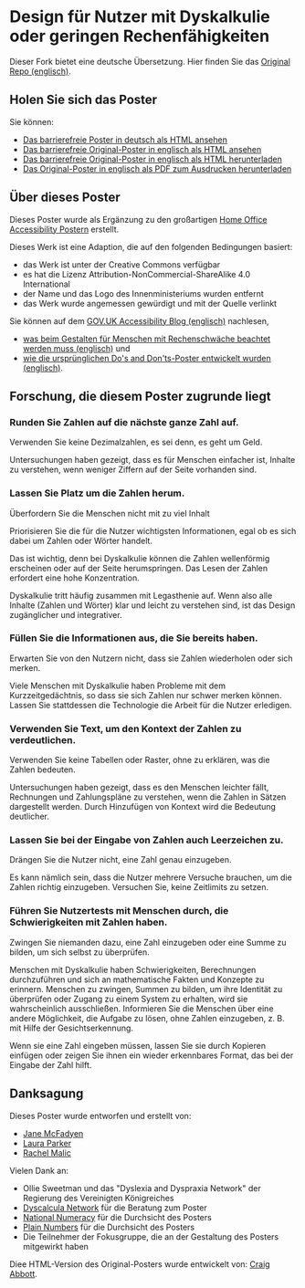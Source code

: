 # Design für Nutzer mit Dyskalkulie oder geringen Rechenfähigkeiten

Dieser Fork bietet eine deutsche Übersetzung. Hier finden Sie das [Original Repo (englisch)](https://github.com/abbott567/dyscalculia-poster/).

## Holen Sie sich das Poster

Sie können:
- [Das barrierefreie Poster in deutsch als HTML ansehen](https://htmlpreview.github.io/?https://github.com/franschier/dyscalculia-poster-de/blob/main/dist/dyscalculia-poster-de.html)
- [Das barrierefreie Original-Poster in englisch als HTML ansehen](https://htmlpreview.github.io/?https://github.com/abbott567/dyscalculia-poster/blob/main/dist/dyscalculia-poster.html)
- [Das barrierefreie Original-Poster in englisch als HTML herunterladen](https://github.com/abbott567/dyscalculia-poster/raw/main/dist/dyscalculia-poster.zip)
- [Das Original-Poster in englisch als PDF zum Ausdrucken herunterladen](https://github.com/abbott567/dyscalculia-poster/blob/main/dist/dyscalculia-poster.pdf)

## Über dieses Poster

Dieses Poster wurde als Ergänzung zu den großartigen [Home Office Accessibility Postern](https://ukhomeoffice.github.io/accessibility-posters/posters/accessibility-posters.pdf) erstellt.

Dieses Werk ist eine Adaption, die auf den folgenden Bedingungen basiert:
- das Werk ist unter der Creative Commons verfügbar
- es hat die Lizenz Attribution-NonCommercial-ShareAlike 4.0 International
- der Name und das Logo des Innenministeriums wurden entfernt
- das Werk wurde angemessen gewürdigt und mit der Quelle verlinkt

Sie können auf dem [GOV.UK Accessibility Blog (englisch)](https://accessibility.blog.gov.uk) nachlesen, 
- [was beim Gestalten für Menschen mit Rechenschwäche beachtet werden muss (englisch)](https://designnotes.blog.gov.uk/2022/11/28/designing-for-people-with-dyscalculia-and-low-numeracy/) und
- [wie die ursprünglichen Do's and Don'ts-Poster entwickelt wurden (englisch)](https://accessibility.blog.gov.uk/2016/09/02/dos-and-donts-on-designing-for-accessibility/). 

## Forschung, die diesem Poster zugrunde liegt

### Runden Sie Zahlen auf die nächste ganze Zahl auf.
Verwenden Sie keine Dezimalzahlen, es sei denn, es geht um Geld.

Untersuchungen haben gezeigt, dass es für Menschen einfacher ist, Inhalte zu verstehen, wenn weniger Ziffern auf der Seite vorhanden sind. 

### Lassen Sie Platz um die Zahlen herum.
Überfordern Sie die Menschen nicht mit zu viel Inhalt 

Priorisieren Sie die für die Nutzer wichtigsten Informationen, egal ob es sich dabei um Zahlen oder Wörter handelt. 

Das ist wichtig, denn bei Dyskalkulie können die Zahlen wellenförmig erscheinen oder auf der Seite herumspringen. Das Lesen der Zahlen erfordert eine hohe Konzentration. 

Dyskalkulie tritt häufig zusammen mit Legasthenie auf. Wenn also alle Inhalte (Zahlen und Wörter) klar und leicht zu verstehen sind, ist das Design zugänglicher und integrativer. 

### Füllen Sie die Informationen aus, die Sie bereits haben.
Erwarten Sie von den Nutzern nicht, dass sie Zahlen wiederholen oder sich merken.

Viele Menschen mit Dyskalkulie haben Probleme mit dem Kurzzeitgedächtnis, so dass sie sich Zahlen nur schwer merken können. Lassen Sie stattdessen die Technologie die Arbeit für die Nutzer erledigen.

### Verwenden Sie Text, um den Kontext der Zahlen zu verdeutlichen.
Verwenden Sie keine Tabellen oder Raster, ohne zu erklären, was die Zahlen bedeuten.

Untersuchungen haben gezeigt, dass es den Menschen leichter fällt, Rechnungen und Zahlungspläne zu verstehen, wenn die Zahlen in Sätzen dargestellt werden. Durch Hinzufügen von Kontext wird die Bedeutung deutlicher. 

### Lassen Sie bei der Eingabe von Zahlen auch Leerzeichen zu.
Drängen Sie die Nutzer nicht, eine Zahl genau einzugeben.

Es kann nämlich sein, dass die Nutzer mehrere Versuche brauchen, um die Zahlen richtig einzugeben. Versuchen Sie, keine Zeitlimits zu setzen.

### Führen Sie Nutzertests mit Menschen durch, die Schwierigkeiten mit Zahlen haben.
Zwingen Sie niemanden dazu, eine Zahl einzugeben oder eine Summe zu bilden, um sich selbst zu überprüfen.

Menschen mit Dyskalkulie haben Schwierigkeiten, Berechnungen durchzuführen und sich an mathematische Fakten und Konzepte zu erinnern. Menschen zu zwingen, Summen zu bilden, um ihre Identität zu überprüfen oder Zugang zu einem System zu erhalten, wird sie wahrscheinlich ausschließen. Informieren Sie die Menschen über eine andere Möglichkeit, die Aufgabe zu lösen, ohne Zahlen einzugeben, z. B. mit Hilfe der Gesichtserkennung.

Wenn sie eine Zahl eingeben müssen, lassen Sie sie durch Kopieren einfügen oder zeigen Sie ihnen ein wieder erkennbares Format, das bei der Eingabe der Zahl hilft. 


## Danksagung
Dieses Poster wurde entworfen und erstellt von:
- [Jane McFadyen](https://twitter.com/mcfadyen_jane)
- [Laura Parker](https://twitter.com/LauraParkerUX)
- [Rachel Malic](https://twitter.com/GirlCalledMalic)
      
Vielen Dank an:
- Ollie Sweetman und das "Dyslexia and Dyspraxia Network" der Regierung des Vereinigten Königreiches
- [Dyscalcula Network](https://www.dyscalculianetwork.com) für die Beratung zum Poster
- [National Numeracy](https://www.nationalnumeracy.org.uk) für die Durchsicht des Posters
- [Plain Numbers](https://www.plainnumbers.org.uk) für die Durchsicht des Posters
- Die Teilnehmer der Fokusgruppe, die an der Gestaltung des Posters mitgewirkt haben

Diee HTML-Version des Original-Posters wurde entwickelt von: [Craig Abbott](https://twitter.com/abbott567).
